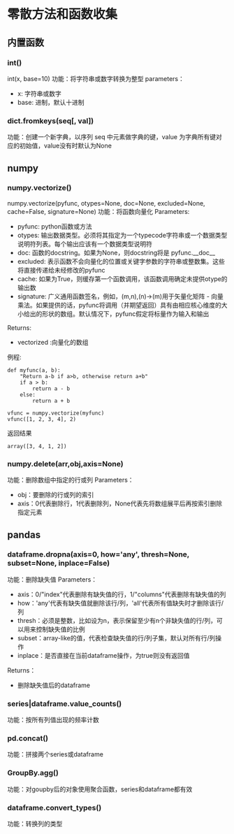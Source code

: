 # 零散方法和函数收集
## 内置函数
### int()
int(x, base=10)
功能：将字符串或数字转换为整型
parameters：
* x: 字符串或数字
* base: 进制，默认十进制
  
### dict.fromkeys(seq[, val])
功能：创建一个新字典，以序列 seq 中元素做字典的键，value 为字典所有键对应的初始值，value没有时默认为None
## numpy
### numpy.vectorize()
numpy.vectorize(pyfunc, otypes=None, doc=None, excluded=None, cache=False, signature=None)
功能：将函数向量化
Parameters:
* pyfunc: python函数或方法
* otypes: 输出数据类型。必须将其指定为一个typecode字符串或一个数据类型说明符列表。每个输出应该有一个数据类型说明符
* doc: 函数的docstring。如果为None，则docstring将是 pyfunc.\_\_doc\_\_
* excluded: 表示函数不会向量化的位置或关键字参数的字符串或整数集。这些将直接传递给未经修改的pyfunc
* cache: 如果为True，则缓存第一个函数调用，该函数调用确定未提供otype的输出数
* signature: 广义通用函数签名，例如，(m,n),(n)->(m)用于矢量化矩阵 - 向量乘法。如果提供的话，pyfunc将调用（并期望返回）具有由相应核心维度的大小给出的形状的数组。默认情况下，pyfunc假定将标量作为输入和输出

Returns:
* vectorized :向量化的数组

例程:
```
def myfunc(a, b):
    "Return a-b if a>b, otherwise return a+b"
    if a > b:
        return a - b
    else:
        return a + b
```
```
vfunc = numpy.vectorize(myfunc)
vfunc([1, 2, 3, 4], 2)
```
返回结果
```
array([3, 4, 1, 2])
```
### numpy.delete(arr,obj,axis=None)
功能：删除数组中指定的行或列
Parameters：
* obj：要删除的行或列的索引
* axis：0代表删除行，1代表删除列，None代表先将数组展平后再按索引删除指定元素

## pandas
### dataframe.dropna(axis=0, how='any', thresh=None, subset=None, inplace=False)
功能：删除缺失值
Parameters：
* axis：0/"index"代表删除有缺失值的行，1/"columns"代表删除有缺失值的列
* how：'any'代表有缺失值就删除该行/列，'all'代表所有值缺失时才删除该行/列
* thresh：必须是整数，比如设为n，表示保留至少有n个非缺失值的行/列，可以用来控制缺失值的比例
* subset：array-like的值，代表检查缺失值的行/列子集，默认对所有行/列操作
* inplace：是否直接在当前dataframe操作，为true则没有返回值

Returns：
* 删除缺失值后的dataframe

### series|dataframe.value_counts()
功能：按所有列值出现的频率计数

### pd.concat()
功能：拼接两个series或dataframe

### GroupBy.agg()
功能：对goupby后的对象使用聚合函数，series和dataframe都有效

### dataframe.convert_types()
功能：转换列的类型